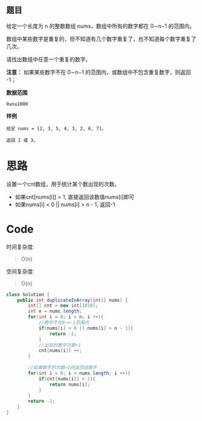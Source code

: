 ## 题目

给定一个长度为 n
的整数数组 nums，数组中所有的数字都在 0∼n−1
的范围内。

数组中某些数字是重复的，但不知道有几个数字重复了，也不知道每个数字重复了几次。

请找出数组中任意一个重复的数字。

**注意：** 如果某些数字不在 0∼n−1
的范围内，或数组中不包含重复数字，则返回 -1；

**数据范围**
``` 
0≤n≤1000
```

**样例**
``` 
给定 nums = [2, 3, 5, 4, 3, 2, 6, 7]。

返回 2 或 3。
```

# 思路
设置一个cnt数组，用于统计某个数出现的次数。
* 如果cnt[nums[i]] > 1, 直接返回该数值nums[i]即可
* 如果nums[i] < 0 || nums[i] > n - 1, 返回-1

# Code

时间复杂度:
>O(n)  

空间复杂度:
> O(n) 


```java
class Solution {
    public int duplicateInArray(int[] nums) {
        int[] cnt = new int[1010];
        int n = nums.length;
        for(int i = 0; i < n; i ++){
            //数字不在0~n-1范围内
            if(nums[i] < 0 || nums[i] > n - 1){
                return -1;
            }
            //出现的数字次数+1
            cnt[nums[i]] ++;
        }
        
        //如果数字的次数>1则返回该数字
        for(int i = 0; i < nums.length; i ++){
            if(cnt[nums[i]] > 1){
                return nums[i];
            }
        }
        return -1;
    }
}
```